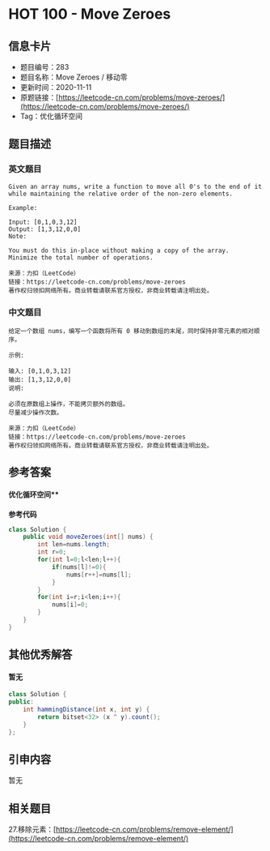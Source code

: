 # HOT 100 - Move Zeroes

## 信息卡片
- 题目编号：283
- 题目名称：Move Zeroes / 移动零
- 更新时间：2020-11-11
- 原题链接：[https://leetcode-cn.com/problems/move-zeroes/](https://leetcode-cn.com/problems/move-zeroes/)
- Tag：优化循环空间



## 题目描述
### 英文题目
```
Given an array nums, write a function to move all 0's to the end of it while maintaining the relative order of the non-zero elements.

Example:

Input: [0,1,0,3,12]
Output: [1,3,12,0,0]
Note:

You must do this in-place without making a copy of the array.
Minimize the total number of operations.

来源：力扣（LeetCode）
链接：https://leetcode-cn.com/problems/move-zeroes
著作权归领扣网络所有。商业转载请联系官方授权，非商业转载请注明出处。
```


### 中文题目
```
给定一个数组 nums，编写一个函数将所有 0 移动到数组的末尾，同时保持非零元素的相对顺序。

示例:

输入: [0,1,0,3,12]
输出: [1,3,12,0,0]
说明:

必须在原数组上操作，不能拷贝额外的数组。
尽量减少操作次数。

来源：力扣（LeetCode）
链接：https://leetcode-cn.com/problems/move-zeroes
著作权归领扣网络所有。商业转载请联系官方授权，非商业转载请注明出处。
```


## 参考答案
#### 优化循环空间**
**参考代码**
```java
class Solution {
    public void moveZeroes(int[] nums) {
        int len=nums.length;
        int r=0;
        for(int l=0;l<len;l++){
            if(nums[l]!=0){
                nums[r++]=nums[l];
            }
        }
        for(int i=r;i<len;i++){
            nums[i]=0;
        }
    }
}
```


## 其他优秀解答
#### 暂无
```java
class Solution {
public:
    int hammingDistance(int x, int y) {
        return bitset<32> (x ^ y).count();
    }
};
```


## 引申内容
暂无<br />

## 相关题目
27.移除元素：[https://leetcode-cn.com/problems/remove-element/](https://leetcode-cn.com/problems/remove-element/)

